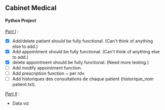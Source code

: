 ## Cabinet Medical
#### Python Project
_<ins>Part I</ins> :_
- [x] Add/delete patient should be fully functional. (Can't think of anything else to add.)
- [x] Add appointment should be fully functional. (Can't think of anything else to add.)
- [x] delete appointment should be fully functional. (Need more testing.)
- [ ] Add modify appointment function.
- [ ] Add prescription function ~ per rdv.
- [ ] Add historiques des consultations de chaque patient (historique_nom patient.txt).

_<ins>Part II</ins> :_
- Data viz
 
